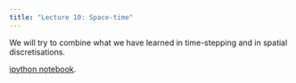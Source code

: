 ```yaml
---
title: "Lecture 10: Space-time"
---
```


We will try to combine what we have learned in time-stepping and in spatial discretisations.

[ipython notebook](https://nbviewer.jupyter.org/urls/teaching.wence.uk/comp4187/code/finite-difference-III.ipynb).

